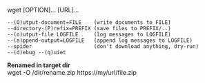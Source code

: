 
wget [OPTION]... [URL]...  
```
--(O)utput-document=FILE    (write documents to FILE)  
--directory-(P)refix=PREFIX (save files to PREFIX/..)  
--(o)utput-file LOGFILE     (log messages to LOGFILE)  
--(a)ppend-output=LOGFILE   (append log messages to LOGFILE)  
--spider                    (don't download anything, dry-run)  
--(d)ebug --(q)uiet  
```

**Renamed in target dir**    
wget -O /dir/rename.zip https://my/url/file.zip  


